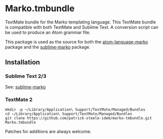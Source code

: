 # Marko.tmbundle

TextMate bundle for the Marko templating language. This TextMate bundle is compatible with both TextMate and Sublime Text. A conversion script can be used to produce an Atom grammar file.

This package is used as the source for both the [atom-language-marko](https://github.com/marko-js/atom-language-marko) package and the [sublime-marko](https://github.com/merwan7/sublime-marko) package.

## Installation

### Sublime Text 2/3

See: [sublime-marko](https://github.com/merwan7/sublime-marko)

### TextMate 2

    mkdir -p ~/Library/Application\ Support/TextMate/Managed/Bundles
    cd ~/Library/Application\ Support/TextMate/Managed/Bundles
    git clone https://github.com/patrick-steele-idem/marko-tmbundle.git Marko.tmbundle

Patches for additions are always welcome.
